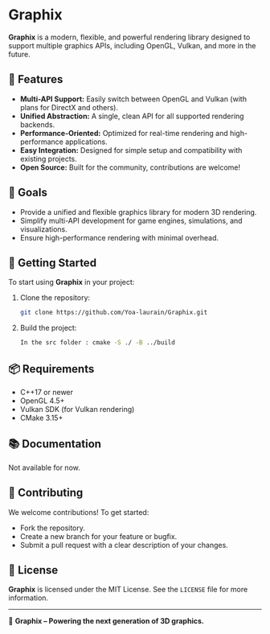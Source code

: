 # Graphix

**Graphix** is a modern, flexible, and powerful rendering library designed to support multiple graphics APIs, including OpenGL, Vulkan, and more in the future.

## 🌟 Features

- **Multi-API Support:** Easily switch between OpenGL and Vulkan (with plans for DirectX and others).
- **Unified Abstraction:** A single, clean API for all supported rendering backends.
- **Performance-Oriented:** Optimized for real-time rendering and high-performance applications.
- **Easy Integration:** Designed for simple setup and compatibility with existing projects.
- **Open Source:** Built for the community, contributions are welcome!

## 🎯 Goals

- Provide a unified and flexible graphics library for modern 3D rendering.
- Simplify multi-API development for game engines, simulations, and visualizations.
- Ensure high-performance rendering with minimal overhead.

## 🚀 Getting Started

To start using **Graphix** in your project:

1. Clone the repository:
   ```bash
   git clone https://github.com/Yoa-laurain/Graphix.git
   ```
2. Build the project:
   ```bash
   In the src folder : cmake -S ./ -B ../build
   ```

## 📦 Requirements

- C++17 or newer
- OpenGL 4.5+
- Vulkan SDK (for Vulkan rendering)
- CMake 3.15+

## 📚 Documentation

Not available for now.

## 🤝 Contributing

We welcome contributions! To get started:
- Fork the repository.
- Create a new branch for your feature or bugfix.
- Submit a pull request with a clear description of your changes.

## 📜 License

**Graphix** is licensed under the MIT License. See the `LICENSE` file for more information.

---

🌌 **Graphix – Powering the next generation of 3D graphics.**

